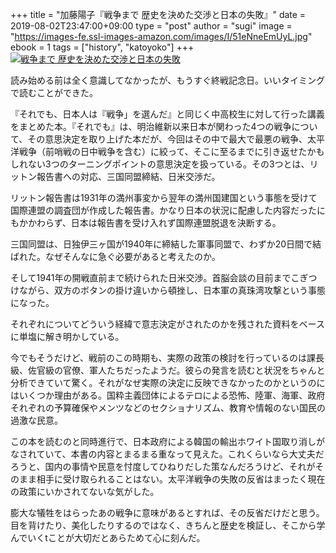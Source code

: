 +++
title = "加藤陽子『戦争まで 歴史を決めた交渉と日本の失敗』"
date = 2019-08-02T23:47:00+09:00
type = "post"
author = "sugi"
image = "https://images-fe.ssl-images-amazon.com/images/I/51eNneEmUyL.jpg"
ebook = 1
tags = ["history", "katoyoko"]
+++
<a href="http://www.amazon.co.jp/exec/obidos/ASIN/4255009406/chezsugi-22/ref=nosim/" name="amazletlink" target="_blank"><img src="https://images-fe.ssl-images-amazon.com/images/I/51eNneEmUyL.jpg" alt="戦争まで 歴史を決めた交渉と日本の失敗" class="alignleft" /></a>

読み始める前は全く意識してなかったが、もうすぐ終戦記念日。いいタイミングで読むことができた。

『それでも、日本人は『戦争」を選んだ』と同じく中高校生に対して行った講義をまとめた本。『それでも』は、明治維新以来日本が関わった4つの戦争について、その意思決定を取り上げた本だが、今回はその中で最大で最悪の戦争、太平洋戦争（前哨戦の日中戦争を含む）に絞って、そこに至るまでに引き返せたかもしれない3つのターニングポイントの意思決定を扱っている。その3つとは、リットン報告書への対応、三国同盟締結、日米交渉だ。

リットン報告書は1931年の満州事変から翌年の満州国建国という事態を受けて国際連盟の調査団が作成した報告書。かなり日本の状況に配慮した内容だったにもかかわらず、日本は報告書を受け入れず国際連盟脱退を決断する。

三国同盟は、日独伊三ヶ国が1940年に締結した軍事同盟で、わずか20日間で結ばれた。なぜそんなに急ぐ必要があると考えたのか。

そして1941年の開戦直前まで続けられた日米交渉。首脳会談の目前までこぎつけながら、双方のボタンの掛け違いから頓挫し、日本軍の真珠湾攻撃という事態になった。

それぞれについてどういう経緯で意志決定がされたのかを残された資料をベースに単塩に解き明かしている。

今でもそうだけど、戦前のこの時期も、実際の政策の検討を行っているのは課長級、佐官級の官僚、軍人たちだったようだ。彼らの発言を読むと状況をちゃんと分析できていて驚く。それがなぜ実際の決定に反映できなかったのかというのにはいくつか理由がある。国粋主義団体によるテロによる恐怖、陸軍、海軍、政府それぞれの予算確保やメンツなどのセクショナリズム、教育や情報のない国民の過激な民意。

この本を読むのと同時進行で、日本政府による韓国の輸出ホワイト国取り消しがなされていて、本書の内容とまるまる重なって見えた。これくらいなら大丈夫だろうと、国内の事情や民意を忖度してひねりだした策なんだろうけど、それがそのまま相手に受け取られることはない。太平洋戦争の失敗の反省はまったく現在の政策にいかされてないな気がした。

膨大な犠牲をはらったあの戦争に意味があるとすれば、その反省だけだと思う。目を背けたり、美化したりするのではなく、きちんと歴史を検証し、そこから学んでいくtことが大切だとあらためて心に刻んだ。